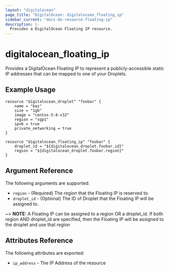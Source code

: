 ```yaml
---
layout: "digitalocean"
page_title: "DigitalOcean: digitalocean_floating_ip"
sidebar_current: "docs-do-resource-floating-ip"
description: |-
  Provides a DigitalOcean Floating IP resource.
---
```


# digitalocean\_floating_ip

Provides a DigitalOcean Floating IP to represent a publicly-accessible static IP addresses that can be mapped to one of your Droplets.

## Example Usage

```
resource "digitalocean_droplet" "foobar" {
    name = "baz"
    size = "1gb"
    image = "centos-5-8-x32"
    region = "sgp1"
    ipv6 = true
    private_networking = true
}

resource "digitalocean_floating_ip" "foobar" {
    droplet_id = "${digitalocean_droplet.foobar.id}"
    region = "${digitalocean_droplet.foobar.region}"
}
```

## Argument Reference

The following arguments are supported:

* `region` - (Required) The region that the Floating IP is reserved to.
* `droplet_id` - (Optional) The ID of Droplet that the Floating IP will be assigned to.

~> **NOTE:** A Floating IP can be assigned to a region OR a droplet_id. If both region AND droplet_id are specified, then the Floating IP will be assigned to the droplet and use that region

## Attributes Reference

The following attributes are exported:

* `ip_address` - The IP Address of the resource
